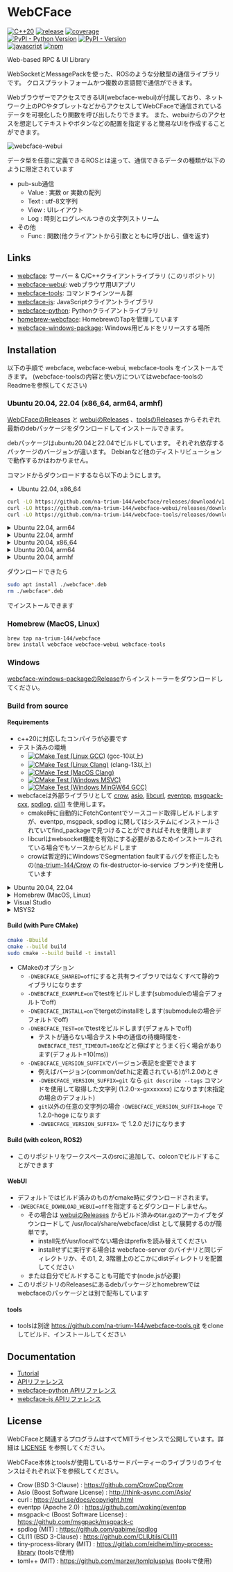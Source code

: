 # WebCFace

[![C++20](https://img.shields.io/badge/C%2B%2B-20-blue?logo=C%2B%2B)](https://github.com/na-trium-144/webcface)
[![release](https://img.shields.io/github/v/release/na-trium-144/webcface)](https://github.com/na-trium-144/webcface/releases)
[![coverage](https://raw.githubusercontent.com/na-trium-144/webcface/badge/coverage.svg)](https://github.com/na-trium-144/webcface/actions/workflows/cmake-coverage.yml)  
[![PyPI - Python Version](https://img.shields.io/pypi/pyversions/webcface?logo=Python&logoColor=white)](https://github.com/na-trium-144/webcface-python)
[![PyPI - Version](https://img.shields.io/pypi/v/webcface)](https://pypi.org/project/webcface/)  
[![javascript](https://img.shields.io/badge/JavaScript%2C%20TypeScript-gray?logo=JavaScript&logoColor=white)](https://github.com/na-trium-144/webcface-js)
[![npm](https://img.shields.io/npm/v/webcface)](https://www.npmjs.com/package/webcface)

Web-based RPC &amp; UI Library

WebSocketとMessagePackを使った、ROSのような分散型の通信ライブラリです。
クロスプラットフォームかつ複数の言語間で通信ができます。

WebブラウザーでアクセスできるUI(webcface-webui)が付属しており、ネットワーク上のPCやタブレットなどからアクセスしてWebCFaceで通信されているデータを可視化したり関数を呼び出したりできます。
また、webuiからのアクセスを想定してテキストやボタンなどの配置を指定すると簡易なUIを作成することができます。

![webcface-webui](https://raw.githubusercontent.com/na-trium-144/webcface/main/docs/images/webcface-webui.png)

データ型を任意に定義できるROSとは違って、通信できるデータの種類が以下のように限定されています
* pub-sub通信
	* Value : 実数 or 実数の配列
	* Text : utf-8文字列
	* View : UIレイアウト
	* Log : 時刻とログレベルつきの文字列ストリーム
* その他
	* Func : 関数(他クライアントから引数とともに呼び出し、値を返す)

## Links

* [webcface](https://github.com/na-trium-144/webcface): サーバー & C/C++クライアントライブラリ (このリポジトリ)
* [webcface-webui](https://github.com/na-trium-144/webcface-webui): webブラウザ用UIアプリ
* [webcface-tools](https://github.com/na-trium-144/webcface-tools): コマンドラインツール群
* [webcface-js](https://github.com/na-trium-144/webcface-js): JavaScriptクライアントライブラリ
* [webcface-python](https://github.com/na-trium-144/webcface-python): Pythonクライアントライブラリ
* [homebrew-webcface](https://github.com/na-trium-144/homebrew-webcface): HomebrewのTapを管理しています
* [webcface-windows-package](https://github.com/na-trium-144/webcface-windows-package): Windows用ビルドをリリースする場所

## Installation
以下の手順で webcface, webcface-webui, webcface-tools をインストールできます。
(webcface-toolsの内容と使い方についてはwebcface-toolsのReadmeを参照してください)

### Ubuntu 20.04, 22.04 (x86_64, arm64, armhf)
[WebCFaceのReleases](https://github.com/na-trium-144/webcface/releases) と [webuiのReleases](https://github.com/na-trium-144/webcface-webui/releases) 、[toolsのReleases](https://github.com/na-trium-144/webcface-tools/releases) からそれぞれ最新のdebパッケージをダウンロードしてインストールできます。

debパッケージはubuntu20.04と22.04でビルドしています。
それぞれ依存するパッケージのバージョンが違います。
Debianなど他のディストリビューションで動作するかはわかりません。

コマンドからダウンロードするなら以下のようにします。

* Ubuntu 22.04, x86_64
```sh
curl -LO https://github.com/na-trium-144/webcface/releases/download/v1.2.2/webcface_1.2.2-ubuntu22.04_amd64.deb
curl -LO https://github.com/na-trium-144/webcface-webui/releases/download/v1.0.11/webcface-webui_1.0.11_all.deb
curl -LO https://github.com/na-trium-144/webcface-tools/releases/download/v1.1.6/webcface-tools_1.1.6-ubuntu22.04_amd64.deb
```

<details><summary>Ubuntu 22.04, arm64</summary>

```sh
curl -LO https://github.com/na-trium-144/webcface/releases/download/v1.2.2/webcface_1.2.2-ubuntu22.04_arm64.deb
curl -LO https://github.com/na-trium-144/webcface-webui/releases/download/v1.0.11/webcface-webui_1.0.11_all.deb
curl -LO https://github.com/na-trium-144/webcface-tools/releases/download/v1.1.6/webcface-tools_1.1.6-ubuntu22.04_arm64.deb
```
</details>

<details><summary>Ubuntu 22.04, armhf</summary>

```sh
curl -LO https://github.com/na-trium-144/webcface/releases/download/v1.2.2/webcface_1.2.2-ubuntu22.04_armhf.deb
curl -LO https://github.com/na-trium-144/webcface-webui/releases/download/v1.0.11/webcface-webui_1.0.11_all.deb
curl -LO https://github.com/na-trium-144/webcface-tools/releases/download/v1.1.6/webcface-tools_1.1.6-ubuntu22.04_armhf.deb
```
</details>

<details><summary>Ubuntu 20.04, x86_64</summary>

```sh
curl -LO https://github.com/na-trium-144/webcface/releases/download/v1.2.2/webcface_1.2.2-ubuntu20.04_amd64.deb
curl -LO https://github.com/na-trium-144/webcface-webui/releases/download/v1.0.11/webcface-webui_1.0.11_all.deb
curl -LO https://github.com/na-trium-144/webcface-tools/releases/download/v1.1.6/webcface-tools_1.1.6-ubuntu20.04_amd64.deb
```
</details>

<details><summary>Ubuntu 20.04, arm64</summary>

```sh
curl -LO https://github.com/na-trium-144/webcface/releases/download/v1.2.2/webcface_1.2.2-ubuntu20.04_arm64.deb
curl -LO https://github.com/na-trium-144/webcface-webui/releases/download/v1.0.11/webcface-webui_1.0.11_all.deb
curl -LO https://github.com/na-trium-144/webcface-tools/releases/download/v1.1.6/webcface-tools_1.1.6-ubuntu20.04_arm64.deb
```
</details>

<details><summary>Ubuntu 20.04, armhf</summary>

```sh
curl -LO https://github.com/na-trium-144/webcface/releases/download/v1.2.2/webcface_1.2.2-ubuntu20.04_armhf.deb
curl -LO https://github.com/na-trium-144/webcface-webui/releases/download/v1.0.11/webcface-webui_1.0.11_all.deb
curl -LO https://github.com/na-trium-144/webcface-tools/releases/download/v1.1.6/webcface-tools_1.1.6-ubuntu20.04_armhf.deb
```
</details>

ダウンロードできたら
```sh
sudo apt install ./webcface*.deb
rm ./webcface*.deb
```
でインストールできます

### Homebrew (MacOS, Linux)
```sh
brew tap na-trium-144/webcface
brew install webcface webcface-webui webcface-tools
```

### Windows
[webcface-windows-packageのRelease](https://github.com/na-trium-144/webcface-windows-package/releases)からインストーラーをダウンロードしてください。

### Build from source

#### Requirements
* c++20に対応したコンパイラが必要です
* テスト済みの環境
	* [![CMake Test (Linux GCC)](https://github.com/na-trium-144/webcface/actions/workflows/cmake-test-linux-gcc.yml/badge.svg?branch=main)](https://github.com/na-trium-144/webcface/actions/workflows/cmake-test-linux-gcc.yml) (gcc-10以上)
	* [![CMake Test (Linux Clang)](https://github.com/na-trium-144/webcface/actions/workflows/cmake-test-linux-clang.yml/badge.svg?branch=main)](https://github.com/na-trium-144/webcface/actions/workflows/cmake-test-linux-clang.yml) (clang-13以上)
	* [![CMake Test (MacOS Clang)](https://github.com/na-trium-144/webcface/actions/workflows/cmake-test-macos-clang.yml/badge.svg?branch=main)](https://github.com/na-trium-144/webcface/actions/workflows/cmake-test-macos-clang.yml)
	* [![CMake Test (Windows MSVC)](https://github.com/na-trium-144/webcface/actions/workflows/cmake-test-windows-msvc.yml/badge.svg?branch=main)](https://github.com/na-trium-144/webcface/actions/workflows/cmake-test-windows-msvc.yml)
	* [![CMake Test (Windows MinGW64 GCC)](https://github.com/na-trium-144/webcface/actions/workflows/cmake-test-windows-gcc.yml/badge.svg?branch=main)](https://github.com/na-trium-144/webcface/actions/workflows/cmake-test-windows-gcc.yml)
* webcfaceは外部ライブラリとして [crow](https://github.com/CrowCpp/Crow), [asio](https://github.com/chriskohlhoff/asio), [libcurl](https://github.com/curl/curl), [eventpp](https://github.com/wqking/eventpp), [msgpack-cxx](https://github.com/msgpack/msgpack-c), [spdlog](https://github.com/gabime/spdlog), [cli11](https://github.com/CLIUtils/CLI11.git) を使用します。
	* cmake時に自動的にFetchContentでソースコード取得しビルドしますが、eventpp, msgpack, spdlog に関してはシステムにインストールされていてfind_packageで見つけることができればそれを使用します
	* libcurlはwebsocket機能を有効にする必要があるためインストールされている場合でもソースからビルドします
	* crowは暫定的にWindowsでSegmentation faultするバグを修正したもの([na-trium-144/Crow](https://github.com/na-trium-144/Crow) の fix-destructor-io-service ブランチ)を使用しています

<details><summary>Ubuntu 20.04, 22.04</summary>

```sh
sudo apt install build-essential git cmake
sudo apt install libspdlog-dev  # optional
```

ubuntu20.04の場合デフォルトのコンパイラ(gcc-9)ではビルドできないのでgcc-10にする必要があります
```sh
sudo apt install gcc-10 g++-10
export CC=gcc-10
export CXX=g++-10
```
</details>

<details><summary>Homebrew (MacOS, Linux)</summary>

```sh
brew install cmake
brew install spdlog msgpack-cxx  # optional
```
</details>

<details><summary>Visual Studio</summary>

* Visual Studio 2019, 2022 でcloneしたwebcfaceのフォルダーを開くとビルドできます
* Developer Command Promptからcmakeコマンドを使ってもビルドできます
</details>

<details><summary>MSYS2</summary>

```sh
pacman -S git mingw-w64-x86_64-gcc mingw-w64-x86_64-cmake mingw-w64-x86_64-ninja
pacman -S mingw-w64-x86_64-spdlog  # optional
```
</details>

#### Build (with Pure CMake)

```sh
cmake -Bbuild
cmake --build build
sudo cmake --build build -t install
```
* CMakeのオプション
	* `-DWEBCFACE_SHARED=off`にすると共有ライブラリではなくすべて静的ライブラリになります
	* `-DWEBCFACE_EXAMPLE=on`でtestをビルドします(submoduleの場合デフォルトでoff)
	* `-DWEBCFACE_INSTALL=on`でtergetのinstallをします(submoduleの場合デフォルトでoff)
	* `-DWEBCFACE_TEST=on`でtestをビルドします(デフォルトでoff)
		* テストが通らない場合テスト中の通信の待機時間を`-DWEBCFACE_TEST_TIMEOUT=100`などと伸ばすとうまく行く場合があります(デフォルト=10(ms))
	* `-DWEBCFACE_VERSION_SUFFIX`でバージョン表記を変更できます
		* 例えばバージョン(common/def.hに定義されている)が1.2.0のとき
		* `-DWEBCFACE_VERSION_SUFFIX=git` なら `git describe --tags` コマンドを使用して取得した文字列 (1.2.0-x-gxxxxxxx) になります(未指定の場合のデフォルト)
		* `git`以外の任意の文字列の場合 `-DWEBCFACE_VERSION_SUFFIX=hoge` で 1.2.0-hoge になります
		* `-DWEBCFACE_VERSION_SUFFIX=` で 1.2.0 だけになります

#### Build (with colcon, ROS2)
* このリポジトリをワークスペースのsrcに追加して、colconでビルドすることができます

#### WebUI
* デフォルトではビルド済みのものがcmake時にダウンロードされます。
* `-DWEBCFACE_DOWNLOAD_WEBUI=off`を指定するとダウンロードしません。
	* その場合は [webuiのReleases](https://github.com/na-trium-144/webcface-webui/releases) からビルド済みのtar.gzのアーカイブをダウンロードして /usr/local/share/webcface/dist として展開するのが簡単です。
		* install先が/usr/localでない場合はprefixを読み替えてください
		* installせずに実行する場合は webcface-server のバイナリと同じディレクトリか、その1, 2, 3階層上のどこかにdistディレクトリを配置してください
	* または自分でビルドすることも可能です(node.jsが必要)
* このリポジトリのReleasesにあるdebパッケージとhomebrewではwebcfaceのパッケージとは別で配布しています

#### tools
* toolsは別途 https://github.com/na-trium-144/webcface-tools.git をcloneしてビルド、インストールしてください

## Documentation
* [Tutorial](https://na-trium-144.github.io/webcface/md_00__tutorial.html)
* [APIリファレンス](https://na-trium-144.github.io/webcface/namespaces.html)
* [webcface-python APIリファレンス](https://na-trium-144.github.io/webcface-python/)
* [webcface-js APIリファレンス](https://na-trium-144.github.io/webcface-js/)

## License

WebCFaceと関連するプログラムはすべてMITライセンスで公開しています。詳細は [LICENSE](https://github.com/na-trium-144/webcface/blob/main/LICENSE) を参照してください。

WebCFace本体とtoolsが使用しているサードパーティーのライブラリのライセンスはそれぞれ以下を参照してください。
* Crow (BSD 3-Clause) : https://github.com/CrowCpp/Crow
* Asio (Boost Software License) : http://think-async.com/Asio/
* curl : https://curl.se/docs/copyright.html
* eventpp (Apache 2.0) : https://github.com/wqking/eventpp
* msgpack-c (Boost Software License) : https://github.com/msgpack/msgpack-c
* spdlog (MIT) : https://github.com/gabime/spdlog
* CLI11 (BSD 3-Clause) : https://github.com/CLIUtils/CLI11
* tiny-process-library (MIT) : https://gitlab.com/eidheim/tiny-process-library (toolsで使用)
* toml++ (MIT) : https://github.com/marzer/tomlplusplus (toolsで使用)
